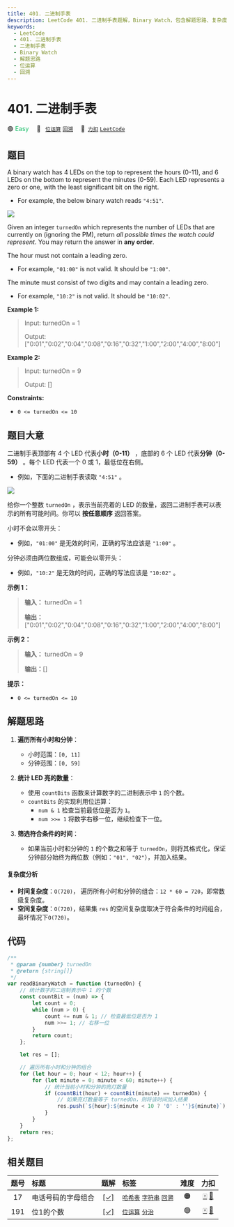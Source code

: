 ```yaml
---
title: 401. 二进制手表
description: LeetCode 401. 二进制手表题解，Binary Watch，包含解题思路、复杂度分析以及完整的 JavaScript 代码实现。
keywords:
  - LeetCode
  - 401. 二进制手表
  - 二进制手表
  - Binary Watch
  - 解题思路
  - 位运算
  - 回溯
---
```


# 401. 二进制手表

🟢 <font color=#15bd66>Easy</font>&emsp; 🔖&ensp; [`位运算`](/tag/bit-manipulation.md) [`回溯`](/tag/backtracking.md)&emsp; 🔗&ensp;[`力扣`](https://leetcode.cn/problems/binary-watch) [`LeetCode`](https://leetcode.com/problems/binary-watch)

## 题目

A binary watch has 4 LEDs on the top to represent the hours (0-11), and 6 LEDs
on the bottom to represent the minutes (0-59). Each LED represents a zero or
one, with the least significant bit on the right.

- For example, the below binary watch reads `"4:51"`.

![](https://assets.leetcode.com/uploads/2021/04/08/binarywatch.jpg)

Given an integer `turnedOn` which represents the number of LEDs that are
currently on (ignoring the PM), return _all possible times the watch could
represent_. You may return the answer in **any order**.

The hour must not contain a leading zero.

- For example, `"01:00"` is not valid. It should be `"1:00"`.

The minute must consist of two digits and may contain a leading zero.

- For example, `"10:2"` is not valid. It should be `"10:02"`.

**Example 1:**

> Input: turnedOn = 1
>
> Output: ["0:01","0:02","0:04","0:08","0:16","0:32","1:00","2:00","4:00","8:00"]

**Example 2:**

> Input: turnedOn = 9
>
> Output: []

**Constraints:**

- `0 <= turnedOn <= 10`

## 题目大意

二进制手表顶部有 4 个 LED 代表**小时（0-11）** ，底部的 6 个 LED 代表**分钟（0-59）** 。每个 LED 代表一个 0 或
1，最低位在右侧。

- 例如，下面的二进制手表读取 `"4:51"` 。

![](https://assets.leetcode.com/uploads/2021/04/08/binarywatch.jpg)

给你一个整数 `turnedOn` ，表示当前亮着的 LED 的数量，返回二进制手表可以表示的所有可能时间。你可以 **按任意顺序** 返回答案。

小时不会以零开头：

- 例如，`"01:00"` 是无效的时间，正确的写法应该是 `"1:00"` 。

分钟必须由两位数组成，可能会以零开头：

- 例如，`"10:2"` 是无效的时间，正确的写法应该是 `"10:02"` 。

**示例 1：**

> **输入：** turnedOn = 1
>
> **输出：**["0:01","0:02","0:04","0:08","0:16","0:32","1:00","2:00","4:00","8:00"]

**示例 2：**

> **输入：** turnedOn = 9
>
> **输出：**[]

**提示：**

- `0 <= turnedOn <= 10`

## 解题思路

1. **遍历所有小时和分钟**：

   - 小时范围：`[0, 11]`
   - 分钟范围：`[0, 59]`

2. **统计 LED 亮的数量**：

   - 使用 `countBits` 函数来计算数字的二进制表示中 `1` 的个数。
   - `countBits` 的实现利用位运算：
     - `num & 1` 检查当前最低位是否为 `1`。
     - `num >>= 1` 将数字右移一位，继续检查下一位。

3. **筛选符合条件的时间**：

   - 如果当前小时和分钟的 `1` 的个数之和等于 `turnedOn`，则将其格式化，保证分钟部分始终为两位数（例如：`"01", "02"`），并加入结果。

#### 复杂度分析

- **时间复杂度**：`O(720)`， 遍历所有小时和分钟的组合：`12 * 60 = 720`，即常数级复杂度。
- **空间复杂度**：`O(720)`，结果集 `res` 的空间复杂度取决于符合条件的时间组合，最坏情况下`O(720)`。

## 代码

```javascript
/**
 * @param {number} turnedOn
 * @return {string[]}
 */
var readBinaryWatch = function (turnedOn) {
	// 统计数字的二进制表示中 1 的个数
	const countBit = (num) => {
		let count = 0;
		while (num > 0) {
			count += num & 1; // 检查最低位是否为 1
			num >>= 1; // 右移一位
		}
		return count;
	};

	let res = [];

	// 遍历所有小时和分钟的组合
	for (let hour = 0; hour < 12; hour++) {
		for (let minute = 0; minute < 60; minute++) {
			// 统计当前小时和分钟的亮灯数量
			if (countBit(hour) + countBit(minute) == turnedOn) {
				// 如果亮灯数量等于 turnedOn，则将该时间加入结果
				res.push(`${hour}:${minute < 10 ? '0' : ''}${minute}`);
			}
		}
	}
	return res;
};
```

## 相关题目

<!-- prettier-ignore -->
| 题号 | 标题 | 题解 | 标签 | 难度 | 力扣 |
| :------: | :------ | :------: | :------ | :------: | :------: |
| 17 | 电话号码的字母组合 | [[✓]](/problem/0017.md) |  [`哈希表`](/tag/hash-table.md) [`字符串`](/tag/string.md) [`回溯`](/tag/backtracking.md) | 🟠 | [🀄️](https://leetcode.cn/problems/letter-combinations-of-a-phone-number) [🔗](https://leetcode.com/problems/letter-combinations-of-a-phone-number) |
| 191 | 位1的个数 | [[✓]](/problem/0191.md) |  [`位运算`](/tag/bit-manipulation.md) [`分治`](/tag/divide-and-conquer.md) | 🟢 | [🀄️](https://leetcode.cn/problems/number-of-1-bits) [🔗](https://leetcode.com/problems/number-of-1-bits) |